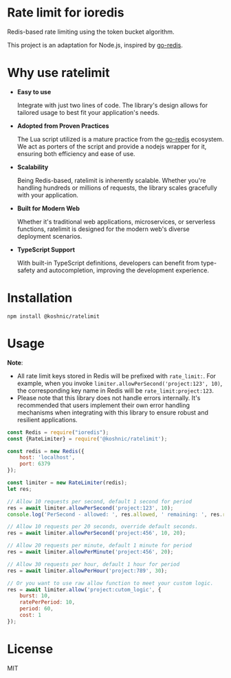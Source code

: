 # Rate limit for ioredis

Redis-based rate limiting using the token bucket algorithm.

This project is an adaptation for Node.js, inspired by [go-redis](https://github.com/go-redis/redis_rate).

# Why use ratelimit

- **Easy to use**

  Integrate with just two lines of code. The library's design allows for tailored usage to best fit your application's
  needs.

- **Adopted from Proven Practices**

  The Lua script utilized is a mature practice from the [go-redis](https://github.com/go-redis/redis_rate) ecosystem. We act as porters of the script and provide a nodejs wrapper for it, ensuring both efficiency and ease of use.

- **Scalability**

  Being Redis-based, ratelimit is inherently scalable. Whether you're handling hundreds or millions of requests, the
  library scales gracefully with your application.

- **Built for Modern Web**

  Whether it's traditional web applications, microservices, or serverless functions, ratelimit is designed for the
  modern web's diverse deployment scenarios.

- **TypeScript Support**

  With built-in TypeScript definitions, developers can benefit from type-safety and autocompletion, improving the
  development experience.

# Installation

```shell
npm install @koshnic/ratelimit
```

# Usage

**Note**: 
- All rate limit keys stored in Redis will be prefixed with `rate_limit:`. For example, when you
invoke `limiter.allowPerSecond('project:123', 10)`, the corresponding key name in Redis will be `rate_limit:project:123`.
- Please note that this library does not handle errors internally. It's recommended that users implement their own error handling mechanisms when integrating with this library to ensure robust and resilient applications.

```javascript
const Redis = require("ioredis");
const {RateLimiter} = require('@koshnic/ratelimit');

const redis = new Redis({
    host: 'localhost',
    port: 6379
});

const limiter = new RateLimiter(redis);
let res;

// Allow 10 requests per second, default 1 second for period
res = await limiter.allowPerSecond('project:123', 10);
console.log('PerSecond - allowed: ', res.allowed, ' remaining: ', res.remaining, ' retryAfter:', res.retryAfter, ' resetAfter:', res.resetAfter);

// Allow 10 requests per 20 seconds, override default seconds.
res = await limiter.allowPerSecond('project:456', 10, 20);

// Allow 20 requests per minute, default 1 minute for period
res = await limiter.allowPerMinute('project:456', 20);

// Allow 30 requests per hour, default 1 hour for period
res = await limiter.allowPerHour('project:789', 30);

// Or you want to use raw allow function to meet your custom logic.
res = await limiter.allow('project:cutom_logic', {
    burst: 10,
    ratePerPeriod: 10,
    period: 60,
    cost: 1
});
```

# License

MIT


